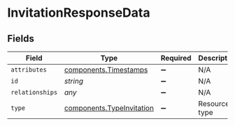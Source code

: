 # InvitationResponseData


## Fields

| Field                                                              | Type                                                               | Required                                                           | Description                                                        | Example                                                            |
| ------------------------------------------------------------------ | ------------------------------------------------------------------ | ------------------------------------------------------------------ | ------------------------------------------------------------------ | ------------------------------------------------------------------ |
| `attributes`                                                       | [components.Timestamps](../../models/shared/timestamps.md)         | :heavy_minus_sign:                                                 | N/A                                                                |                                                                    |
| `id`                                                               | *string*                                                           | :heavy_minus_sign:                                                 | N/A                                                                | 3krg2uUGZzb2W9Euo4moOY                                             |
| `relationships`                                                    | *any*                                                              | :heavy_minus_sign:                                                 | N/A                                                                |                                                                    |
| `type`                                                             | [components.TypeInvitation](../../models/shared/typeinvitation.md) | :heavy_minus_sign:                                                 | Resource type                                                      |                                                                    |
